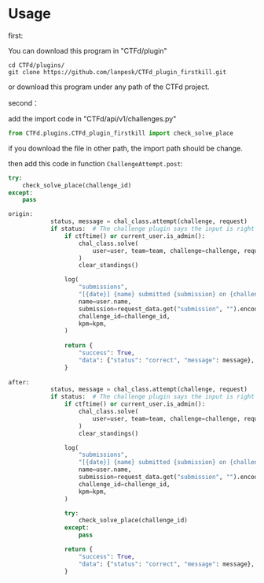 # Usage

first:

You can download this program in "CTFd/plugin"

```shell
cd CTFd/plugins/
git clone https://github.com/lanpesk/CTFd_plugin_firstkill.git
```

or download this program under any path of the CTFd project.



second：

add the import code in "CTFd/api/v1/challenges.py"

```python
from CTFd.plugins.CTFd_plugin_firstkill import check_solve_place
```

if you download the file in other path, the import path should be change.

then add this code in function `ChallengeAttempt.post`:

```python
try:
	check_solve_place(challenge_id)
except:
	pass
```

```python
origin:
			status, message = chal_class.attempt(challenge, request)
            if status:  # The challenge plugin says the input is right
                if ctftime() or current_user.is_admin():
                    chal_class.solve(
                        user=user, team=team, challenge=challenge, request=request
                    )
                    clear_standings()

                log(
                    "submissions",
                    "[{date}] {name} submitted {submission} on {challenge_id} with kpm {kpm} [CORRECT]",
                    name=user.name,
                    submission=request_data.get("submission", "").encode("utf-8"),
                    challenge_id=challenge_id,
                    kpm=kpm,
                )
                
                return {
                    "success": True,
                    "data": {"status": "correct", "message": message},
                }
    
after:
			status, message = chal_class.attempt(challenge, request)
            if status:  # The challenge plugin says the input is right
                if ctftime() or current_user.is_admin():
                    chal_class.solve(
                        user=user, team=team, challenge=challenge, request=request
                    )
                    clear_standings()

                log(
                    "submissions",
                    "[{date}] {name} submitted {submission} on {challenge_id} with kpm {kpm} [CORRECT]",
                    name=user.name,
                    submission=request_data.get("submission", "").encode("utf-8"),
                    challenge_id=challenge_id,
                    kpm=kpm,
                )

                try:
                    check_solve_place(challenge_id)
                except:
                    pass

                return {
                    "success": True,
                    "data": {"status": "correct", "message": message},
                }
```

